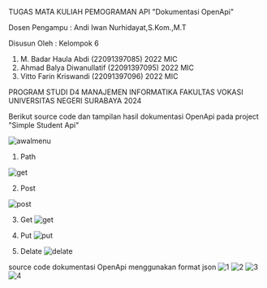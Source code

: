 TUGAS MATA KULIAH PEMOGRAMAN API "Dokumentasi OpenApi"

Dosen Pengampu : Andi Iwan Nurhidayat,S.Kom.,M.T

Disusun Oleh : Kelompok 6
1.	M. Badar Haula Abdi (22091397085) 2022 MIC
2.	Ahmad Balya Diwanullatif (22091397095) 2022 MIC
3.	Vitto Farin Kriswandi (22091397096) 2022 MIC

PROGRAM STUDI D4 MANAJEMEN INFORMATIKA
FAKULTAS VOKASI
UNIVERSITAS NEGERI SURABAYA
2024

Berikut source code dan tampilan hasil dokumentasi OpenApi pada project "Simple Student Api"

![awalmenu](https://github.com/vittokris/tugas_1_api_kelompok6/assets/125800929/df6e402d-27dc-40cc-a0c4-b85961c5dc55)

1. Path
   
![get](https://github.com/vittokris/tugas_1_api_kelompok6/assets/125800929/0a74aa9c-f297-4f66-8c85-80695a3c4d2a)

2. Post

![post](https://github.com/vittokris/tugas_1_api_kelompok6/assets/125800929/4bdbeb7d-0489-4500-b0ce-ce8897927034)

3. Get
![get](https://github.com/vittokris/tugas_1_api_kelompok6/assets/125800929/4720f337-5556-4378-b132-5ec3a5465026)

4. Put
![put](https://github.com/vittokris/tugas_1_api_kelompok6/assets/125800929/0dfb5590-ca5f-4a3c-9142-278ff56a40c1)

5. Delate
![delate](https://github.com/vittokris/tugas_1_api_kelompok6/assets/125800929/effffbbf-4961-4f37-8f83-dd314b3f2c94)


source code dokumentasi OpenApi menggunakan format json
![1](https://github.com/vittokris/tugas_1_api_kelompok6/assets/125800929/36410d17-fd13-4f89-aac9-59f5dd444173)
![2](https://github.com/vittokris/tugas_1_api_kelompok6/assets/125800929/50fe0df6-d287-40d3-b8f0-b0778cac8fc0)
![3](https://github.com/vittokris/tugas_1_api_kelompok6/assets/125800929/66a47e1a-0281-472b-a03b-c5193d87ea9a)
![4](https://github.com/vittokris/tugas_1_api_kelompok6/assets/125800929/d5726f38-2c06-405f-96aa-ae689ca0a399)
